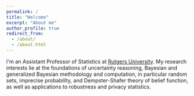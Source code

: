 ```yaml
---
permalink: /
title: "Welcome"
excerpt: "About me"
author_profile: true
redirect_from: 
  - /about/
  - /about.html
---
```



I'm an Assistant Professor of Statistics at [Rutgers University](https://statistics.rutgers.edu/). My research interests lie at the foundations of uncertainty reasoning, Bayesian and generalized Bayesian methodology and computation, in particular random sets, imprecise probability, and Dempster-Shafer theory of belief function, as well as applications to robustness and privacy statistics.

